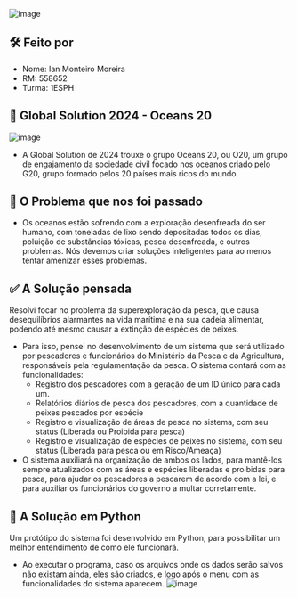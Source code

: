 ![image](https://github.com/ianmonteirom/Global-Solution-1/assets/152393807/46647c82-d38e-4eda-9b06-427c9310aa18)

## 🛠️ Feito por 
- Nome: Ian Monteiro Moreira
- RM: 558652
- Turma: 1ESPH


## 🌊 Global Solution 2024 - Oceans 20
![image](https://github.com/ianmonteirom/Global-Solution-1/assets/152393807/cd0f232b-7ec5-4c27-a365-936b33f83c72)
- A Global Solution de 2024 trouxe o grupo Oceans 20, ou O20, um grupo de engajamento da sociedade civil focado nos oceanos criado pelo G20, grupo formado pelos 20 países mais ricos do mundo.

## 🤔 O Problema que nos foi passado
- Os oceanos estão sofrendo com a exploração desenfreada do ser humano, com toneladas de lixo sendo depositadas todos os dias, poluição de substâncias tóxicas, pesca desenfreada, e outros problemas. Nós devemos criar soluções inteligentes para ao menos tentar amenizar esses problemas.
  
## ✅ A Solução pensada
Resolvi focar no problema da superexploração da pesca, que causa desequilíbrios alarmantes na vida marítima e na sua cadeia alimentar, podendo até mesmo causar a extinção de espécies de peixes.
- Para isso, pensei no desenvolvimento de um sistema que será utilizado por pescadores e funcionários do Ministério da Pesca e da Agricultura, responsáveis pela regulamentação da pesca. O sistema contará com as funcionalidades:
  - Registro dos pescadores com a geração de um ID único para cada um.
  - Relatórios diários de pesca dos pescadores, com a quantidade de peixes pescados por espécie
  - Registro e visualização de áreas de pesca no sistema, com seu status (Liberada ou Proibida para pesca)
  - Registro e visualização de espécies de peixes no sistema, com seu status (Liberada para pesca ou em Risco/Ameaça)
- O sistema auxiliará na organização de ambos os lados, para mantê-los sempre atualizados com as áreas e espécies liberadas e proibidas para pesca, para ajudar os pescadores a pescarem de acordo com a lei, e para auxiliar os funcionários do governo a multar corretamente.

## 🐍 A Solução em Python
Um protótipo do sistema foi desenvolvido em Python, para possibilitar um melhor entendimento de como ele funcionará.
- Ao executar o programa, caso os arquivos onde os dados serão salvos não existam ainda, eles são criados, e logo após o menu com as funcionalidades do sistema aparecem.
![image](https://github.com/ianmonteirom/Global-Solution-1/assets/152393807/19f9e575-c498-47cc-99a4-1d1f674f3216)
